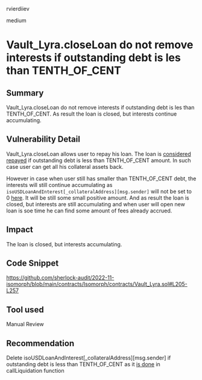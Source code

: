 rvierdiiev

medium

# Vault_Lyra.closeLoan do not remove interests if outstanding debt is les than TENTH_OF_CENT

## Summary
Vault_Lyra.closeLoan do not remove interests if outstanding debt is les than TENTH_OF_CENT. As result the loan is closed, but interests continue accumulating.
## Vulnerability Detail
Vault_Lyra.closeLoan allows user to repay his loan.
The loan is [considered repayed](https://github.com/sherlock-audit/2022-11-isomorph/blob/main/contracts/Isomorph/contracts/Vault_Lyra.sol#L230-L235) if outstanding debt is less than TENTH_OF_CENT amount. In such case user can get all his collateral assets back.

However in case when user still has smaller than TENTH_OF_CENT debt, the interests will still continue accumulating as `isoUSDLoanAndInterest[_collateralAddress][msg.sender]` will not be set to 0 [here](https://github.com/sherlock-audit/2022-11-isomorph/blob/main/contracts/Isomorph/contracts/Vault_Lyra.sol#L252). It will be still some small positive amount.
And as result the loan is closed, but interests are still accumulating and when user will open new loan is soe time he can find some amount of fees already accrued.
## Impact
The loan is closed, but interests accumulating.
## Code Snippet
https://github.com/sherlock-audit/2022-11-isomorph/blob/main/contracts/Isomorph/contracts/Vault_Lyra.sol#L205-L257
## Tool used

Manual Review

## Recommendation
Delete isoUSDLoanAndInterest[_collateralAddress][msg.sender] if outstanding debt is less than TENTH_OF_CENT as it [is done](https://github.com/sherlock-audit/2022-11-isomorph/blob/main/contracts/Isomorph/contracts/Vault_Lyra.sol#L314) in callLiquidation function